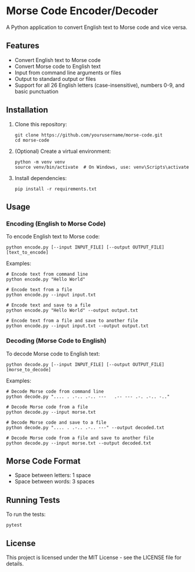 # Morse Code Encoder/Decoder

A Python application to convert English text to Morse code and vice versa.

## Features

- Convert English text to Morse code
- Convert Morse code to English text
- Input from command line arguments or files
- Output to standard output or files
- Support for all 26 English letters (case-insensitive), numbers 0-9, and basic punctuation

## Installation

1. Clone this repository:
   ```
   git clone https://github.com/yourusername/morse-code.git
   cd morse-code
   ```

2. (Optional) Create a virtual environment:
   ```
   python -m venv venv
   source venv/bin/activate  # On Windows, use: venv\Scripts\activate
   ```

3. Install dependencies:
   ```
   pip install -r requirements.txt
   ```

## Usage

### Encoding (English to Morse Code)

To encode English text to Morse code:

```
python encode.py [--input INPUT_FILE] [--output OUTPUT_FILE] [text_to_encode]
```

Examples:
```
# Encode text from command line
python encode.py "Hello World"

# Encode text from a file
python encode.py --input input.txt

# Encode text and save to a file
python encode.py "Hello World" --output output.txt

# Encode text from a file and save to another file
python encode.py --input input.txt --output output.txt
```

### Decoding (Morse Code to English)

To decode Morse code to English text:

```
python decode.py [--input INPUT_FILE] [--output OUTPUT_FILE] [morse_to_decode]
```

Examples:
```
# Decode Morse code from command line
python decode.py ".... . .-.. .-.. ---   .-- --- .-. .-.. -.."

# Decode Morse code from a file
python decode.py --input morse.txt

# Decode Morse code and save to a file
python decode.py ".... . .-.. .-.. ---" --output decoded.txt

# Decode Morse code from a file and save to another file
python decode.py --input morse.txt --output decoded.txt
```

## Morse Code Format

- Space between letters: 1 space
- Space between words: 3 spaces

## Running Tests

To run the tests:

```
pytest
```

## License

This project is licensed under the MIT License - see the LICENSE file for details. 